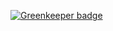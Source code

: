 

[![Greenkeeper badge](https://badges.greenkeeper.io/reaktivo/border-reporter.svg)](https://greenkeeper.io/)